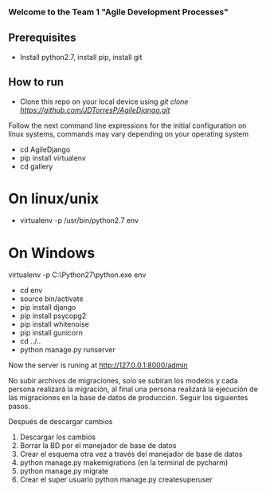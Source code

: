 ### Welcome to the Team 1 "Agile Development Processes"

## Prerequisites
* Install python2.7, install pip, install git
## How to run 
* Clone this repo on your local device using *git clone https://github.com/JDTorresP/AgileDjango.git*

Follow the next command line expressions for the initial configuration on linux systems, commands may vary depending on your operating system

* cd AgileDjango
* pip install virtualenv
* cd gallery
# On linux/unix
* virtualenv -p /usr/bin/python2.7 env
# On Windows
virtualenv -p C:\Python27\python.exe env
* cd env
* source bin/activate
* pip install django
* pip install psycopg2
* pip install whitenoise
* pip install gunicorn
* cd ../..
* python manage.py runserver

Now the server is runing at 
http://127.0.0.1:8000/admin


No subir archivos de migraciones, solo se subiran los modelos y cada persona realizará la migración, al final una persona realizará la ejecución de las migraciones en la base de datos de producción. Seguir los siguientes pasos.

Después de descargar cambios

1. Descargar los cambios
2. Borrar la BD por el manejador de base de datos
3. Crear el esquema otra vez a través del manejador de base de datos
4. python manage.py makemigrations (en la terminal de pycharm)
5. python manage.py migrate
6. Crear el super usuario python manage.py createsuperuser

